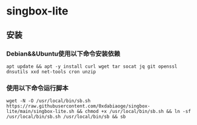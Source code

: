 # singbox-lite
## **安装**
### **Debian&&Ubuntu使用以下命令安装依赖**
```
apt update && apt -y install curl wget tar socat jq git openssl dnsutils xxd net-tools cron unzip
```

### **使用以下命令运行脚本**

```
wget -N -O /usr/local/bin/sb.sh https://raw.githubusercontent.com/0xdabiaoge/singbox-lite/main/singbox-lite.sh && chmod +x /usr/local/bin/sb.sh && ln -sf /usr/local/bin/sb.sh /usr/local/bin/sb && sb
```
